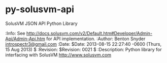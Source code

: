 py-solusvm-api
==============

SolusVM JSON API Python Library

:Info: See <http://docs.solusvm.com/v2/Default.htm#Developer/Admin-Api/Admin-Api.htm> for  API implementation.
:Author: Benton Snyder <introspectr3@gmail.com>
:Date: $Date: 2013-08-15 22:27:40 -0600 (Thurs, 15 Aug 2013) $
:Revision: $Revision: 0021 $
:Description: Python library for interfacing with SolusVM <http://www.solusvm.com>

